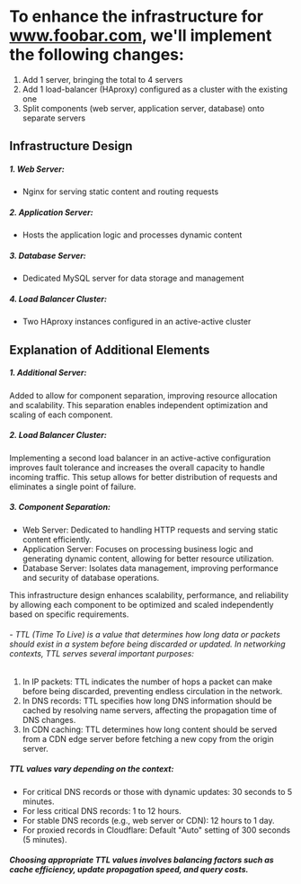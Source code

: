# To enhance the infrastructure for www.foobar.com, we'll implement the following changes:
1. Add 1 server, bringing the total to 4 servers
2. Add 1 load-balancer (HAproxy) configured as a cluster with the existing one
3. Split components (web server, application server, database) onto separate servers
## Infrastructure Design
##### 1.  Web Server:
* Nginx for serving static content and routing requests
##### 2.  Application Server:
* Hosts the application logic and processes dynamic content
##### 3.  Database Server:
* Dedicated MySQL server for data storage and management
##### 4.  Load Balancer Cluster:
* Two HAproxy instances configured in an active-active cluster
## Explanation of Additional Elements
##### 1. Additional Server:
Added to allow for component separation, improving resource allocation and scalability. This separation enables independent optimization and scaling of each component.
##### 2. Load Balancer Cluster:
Implementing a second load balancer in an active-active configuration improves fault tolerance and increases the overall capacity to handle incoming traffic. This setup allows for better distribution of requests and eliminates a single point of failure.
##### 3. Component Separation:
* Web Server: Dedicated to handling HTTP requests and serving static content efficiently.
* Application Server: Focuses on processing business logic and generating dynamic content, allowing for better resource utilization.
* Database Server: Isolates data management, improving performance and security of database operations.

This infrastructure design enhances scalability, performance, and reliability by allowing each component to be optimized and scaled independently based on specific requirements.



###### - TTL (Time To Live) is a value that determines how long data or packets should exist in a system before being discarded or updated. In networking contexts, TTL serves several important purposes:
1. In IP packets: TTL indicates the number of hops a packet can make before being discarded, preventing endless circulation in the network.
2. In DNS records: TTL specifies how long DNS information should be cached by resolving name servers, affecting the propagation time of DNS changes.
3. In CDN caching: TTL determines how long content should be served from a CDN edge server before fetching a new copy from the origin server.
##### TTL values vary depending on the context:
* For critical DNS records or those with dynamic updates: 30 seconds to 5 minutes.
* For less critical DNS records: 1 to 12 hours.
* For stable DNS records (e.g., web server or CDN): 12 hours to 1 day.
* For proxied records in Cloudflare: Default "Auto" setting of 300 seconds (5 minutes).
##### Choosing appropriate TTL values involves balancing factors such as cache efficiency, update propagation speed, and query costs.
